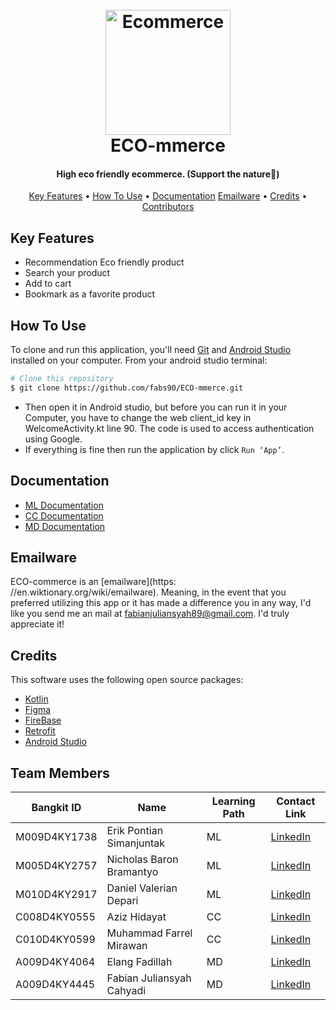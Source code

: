 
<h1 align="center">
  <br>
  <a href="https://github.com/fabs90/ECO-mmerce"><img src="https://i.ibb.co.com/3YDsvx2/logo-eco-tp.png" alt="Ecommerce" width="200"></a>
  <br>
  ECO-mmerce
  <br>
</h1>

<h4 align="center">High eco friendly ecommerce. (Support the nature🍃)</h4>

<p align="center">
  <a href="#key-features">Key Features</a> •
  <a href="#how-to-use">How To Use</a> •
  <a href=#documentation>Documentation</a>
  <a href="#emailware">Emailware</a> •
  <a href="#credits">Credits</a> •
  <a href="#mobile-development-contributors">Contributors</a>
</p>

[//]: # (![screenshot]&#40;https://raw.githubusercontent.com/amitmerchant1990/electron-markdownify/master/app/img/markdownify.gif&#41;)

## Key Features

* Recommendation Eco friendly product
* Search your product
* Add to cart
* Bookmark as a favorite product

## How To Use

To clone and run this application, you'll need [Git](https://git-scm.com) and [Android Studio](https://developer.android.com/studio?gad_source=1&gclid=Cj0KCQjwvb-zBhCmARIsAAfUI2v0QVmRWMyuxTnFood88o43crZ7EkPbukELkl7exYCzYQsTFQ7BfBoaAoPNEALw_wcB&gclsrc=aw.ds) installed on your computer. From your android studio terminal:

```bash
# Clone this repository
$ git clone https://github.com/fabs90/ECO-mmerce.git
```
- Then open it in Android studio, but before you can run it in your Computer, you have to change the web client_id key in WelcomeActivity.kt line 90. The code is used to access authentication using Google.
- If everything is fine then run the application by click  `Run ‘App’`.

## Documentation
- [ML Documentation](https://github.com/fabs90/ECO-mmerce/tree/ML)
- [CC Documentation](https://github.com/fabs90/ECO-mmerce/tree/Cloud)
- [MD Documentation](https://github.com/fabs90/ECO-mmerce/tree/MD)

## Emailware

ECO-commerce is an [emailware](https:
//en.wiktionary.org/wiki/emailware). Meaning, in the event that you preferred utilizing this app or it has made a difference you in any way, I'd like you send me an mail at <fabianjuliansyah89@gmail.com>. I'd truly appreciate it!


## Credits

This software uses the following open source packages:


- [Kotlin](https://kotlinlang.org/)
- [Figma](https://www.figma.com/)
- [FireBase](https://firebase.google.com/)
- [Retrofit](https://square.github.io/retrofit/)
- [Android Studio](https://developer.android.com/studio)


## Team Members
| Bangkit ID   | Name                      | Learning Path | Contact Link                                                                 |
|--------------|---------------------------|---------------|------------------------------------------------------------------------------|
| M009D4KY1738 | Erik Pontian Simanjuntak  | ML            | [LinkedIn](https://www.linkedin.com/in/erik-pontian-s-3a162a2ba/)            |
| M005D4KY2757 | Nicholas Baron Bramantyo  | ML            | [LinkedIn](https://www.linkedin.com/in/nicholasbaronbramantyo/)              |
| M010D4KY2917 | Daniel Valerian Depari    | ML            | [LinkedIn](https://www.linkedin.com/in/daniel-valerian-depari-459375202/)    |
| C008D4KY0555 | Aziz Hidayat              | CC            | [LinkedIn](https://www.linkedin.com/in/aziz-hidayat-200793301/)              |
| C010D4KY0599 | Muhammad Farrel Mirawan   | CC            | [LinkedIn](https://www.linkedin.com/in/farrel-mirawan)                       |
| A009D4KY4064 | Elang Fadillah            | MD            | [LinkedIn](https://www.linkedin.com/in/elang-fadillah-b36b66278/)            |
| A009D4KY4445 | Fabian Juliansyah Cahyadi | MD            | [LinkedIn](https://www.linkedin.com/in/fabian-juliansyah-cahyadi-0ab68a292/) |


